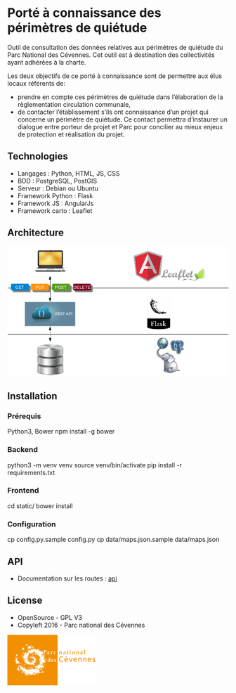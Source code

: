 # Porté à connaissance des périmètres de quiétude

Outil de consultation des données relatives aux périmètres de quiétude du Parc National des Cévennes. Cet outil est à destination des collectivités ayant adhérées à la charte.

Les deux objectifs de ce porté à connaissance sont de permettre aux élus locaux référents de: 
- prendre en compte ces périmètres de quiétude dans l’élaboration de la règlementation circulation communale, 
- de contacter l’établissement s’ils ont connaissance d’un projet qui concerne un périmètre de quiétude. Ce contact permettra d’instaurer un dialogue entre porteur de projet et Parc pour concilier au mieux enjeux de protection et réalisation du projet.

Technologies
------------

- Langages : Python, HTML, JS, CSS
- BDD : PostgreSQL, PostGIS
- Serveur : Debian ou Ubuntu
- Framework Python : Flask
- Framework JS : AngularJs
- Framework carto : Leaflet

Architecture
------------
![Schéma architecture](docs/img/shema_architecture.png?raw=true "Schéma architecture")


Installation
------------
### Prérequis 
Python3, Bower
npm install -g bower

### Backend
python3 -m venv venv
source venv/bin/activate
pip install -r requirements.txt 

### Frontend
cd static/
bower install

### Configuration

cp config.py.sample config.py
cp data/maps.json.sample data/maps.json


API
------------
  - Documentation sur les routes : [api](docs/api.md)

License
-------

* OpenSource - GPL V3
* Copyleft 2016 - Parc national des Cévennes

![Logo PnC](static/img/logo_pnc_orange_r.png)


